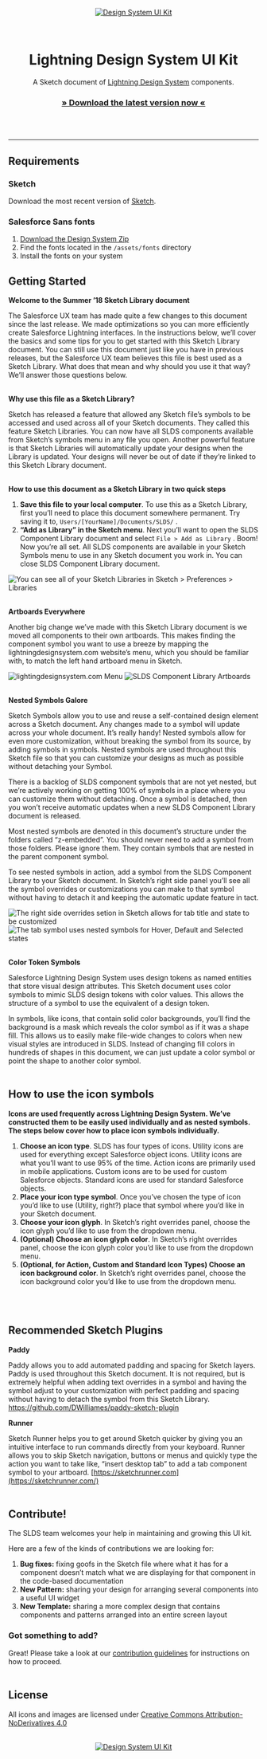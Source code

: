 <p align="center">
<a href="https://github.com/salesforce-ux/design-system-ui-kit/archive/master.zip"><img src="https://user-images.githubusercontent.com/1750832/41082861-8013ecba-69e4-11e8-8149-7eaa94825b19.png" alt="Design System UI Kit" /></a>
</p>
<br />
<h1 align="center" style="border-bottom:none;">Lightning Design System UI Kit</h1>
<p align="center">
A Sketch document of <a href="https://www.lightningdesignsystem.com">Lightning Design System</a> components.
</p>
<h3 align="center"><a href="https://github.com/salesforce-ux/design-system-ui-kit/archive/master.zip">» Download the latest version now «</a></h3>
<br />
<br />

----

## Requirements

### Sketch

Download the most recent version of [Sketch](https://www.sketchapp.com/).

### Salesforce Sans fonts

1. [Download the Design System Zip](https://www.lightningdesignsystem.com/resources/downloads/)
2. Find the fonts located in the `/assets/fonts` directory
3. Install the fonts on your system

## Getting Started

**Welcome to the Summer ’18 Sketch Library document**

The Salesforce UX team has made quite a few changes to this document since the last release. We made optimizations so you can more efficiently create Salesforce Lightning interfaces. In the instructions below, we’ll cover the basics and some tips for you to get started with this Sketch Library document. You can still use this document just like you have in previous releases, but the Salesforce UX team believes this file is best used as a Sketch Library. What does that mean and why should you use it that way? We’ll answer those questions below.
<br />
<br />

**Why use this file as a Sketch Library?**

Sketch has released a feature that allowed any Sketch file’s symbols to be accessed and used across all of your Sketch documents. They called this feature Sketch Libraries. You can now have all SLDS components available from Sketch’s symbols menu in any file you open. Another powerful feature is that Sketch Libraries will automatically update your designs when the Library is updated. Your designs will never be out of date if they’re linked to this Sketch Library document.
<br />
<br />

**How to use this document as a Sketch Library in two quick steps**

1. **Save this file to your local computer**. To use this as a Sketch Library, first you’ll need to place this document somewhere permanent. Try saving it to, `Users/[YourName]/Documents/SLDS/` .
2. **“Add as Library” in the Sketch menu**. Next you’ll want to open the SLDS Component Library document and select `File > Add as Library` . Boom! Now you’re all set. All SLDS components are available in your Sketch Symbols menu to use in any Sketch document you work in. You can close SLDS Component Library document.

![You can see all of your Sketch Libraries in Sketch > Preferences > Libraries](https://user-images.githubusercontent.com/1750832/41117595-58fd0b30-6a42-11e8-96ab-dc0ad1240a6d.png)
<br />
<br />

**Artboards Everywhere**

Another big change we’ve made with this Sketch Library document is we moved all components to their own artboards. This makes finding the component symbol you want to use a breeze by mapping the lightningdesignsystem.com website’s menu, which you should be familiar with, to match the left hand artboard menu in Sketch.

![lightingdesignsystem.com Menu](https://user-images.githubusercontent.com/1750832/41117594-58d53dbc-6a42-11e8-82d9-7b188bbd2f74.png)
![SLDS Component Library Artboards](https://user-images.githubusercontent.com/1750832/41117593-58b16270-6a42-11e8-9585-372732bfe673.png)
<br />
<br />

**Nested Symbols Galore**

Sketch Symbols allow you to use and reuse a self-contained design element across a Sketch document. Any changes made to a symbol will update across your whole document. It’s really handy! Nested symbols allow for even more customization, without breaking the symbol from its source, by adding symbols in symbols. Nested symbols are used throughout this Sketch file so that you can customize your designs as much as possible without detaching your Symbol.

There is a backlog of SLDS component symbols that are not yet nested, but we’re actively working on getting 100% of symbols in a place where you can customize them without detaching. Once a symbol is detached, then you won’t receive automatic updates when a new SLDS Component Library document is released.

Most nested symbols are denoted in this document’s structure under the folders called “z-embedded”. You should never need to add a symbol from those folders. Please ignore them. They contain symbols that are nested in the parent component symbol.

To see nested symbols in action, add a symbol from the SLDS Component Library to your Sketch document. In Sketch’s right side panel you’ll see all the symbol overrides or customizations you can make to that symbol without having to detach it and keeping the automatic update feature in tact.

![The right side overrides setion in Sketch allows for tab title and state to be customized](https://user-images.githubusercontent.com/1750832/41117591-587bdd58-6a42-11e8-8213-0b0c84f7eb21.png)
![The tab symbol uses nested symbols for Hover, Default and Selected states](https://user-images.githubusercontent.com/1750832/41117592-58941256-6a42-11e8-9be7-d9a8bbe9b339.png)
<br />
<br />

**Color Token Symbols**

Salesforce Lightning Design System uses design tokens as named entities that store visual design attributes. This Sketch document uses color symbols to mimic SLDS design tokens with color values. This allows the structure of a symbol to use the equivalent of a design token.

In symbols, like icons, that contain solid color backgrounds, you’ll find the background is a mask which reveals the color symbol as if it was a shape fill. This allows us to easily make file-wide changes to colors when new visual styles are introduced in SLDS. Instead of changing fill colors in hundreds of shapes in this document, we can just update a color symbol or point the shape to another color symbol.
<br />
<br />

## How to use the icon symbols

**Icons are used frequently across Lightning Design System. We’ve constructed them to be easily used individually and as nested symbols. The steps below cover how to place icon symbols individually.**

1. **Choose an icon type**. SLDS has four types of icons. Utility icons are used for everything except Salesforce object icons. Utility icons are what you’ll want to use 95% of the time. Action icons are primarily used in mobile applications. Custom icons are to be used for custom Salesforce objects. Standard icons are used for standard Salesforce objects. 
2. **Place your icon type symbol**. Once you’ve chosen the type of icon you’d like to use (Utility, right?) place that symbol where you’d like in your Sketch document.
3. **Choose your icon glyph**. In Sketch’s right overrides panel, choose the icon glyph you’d like to use from the dropdown menu.
4. **(Optional) Choose an icon glyph color**. In Sketch’s right overrides panel, choose the icon glyph color you’d like to use from the dropdown menu.
5. **(Optional, for Action, Custom and Standard Icon Types) Choose an icon background color**. In Sketch’s right overrides panel, choose the icon background color you’d like to use from the dropdown menu.
<br />
<br />

## Recommended Sketch Plugins

**Paddy**

Paddy allows you to add automated padding and spacing for Sketch layers. Paddy is used throughout this Sketch document. It is not required, but is extremely helpful when adding text overrides in a symbol and having the symbol adjust to your customization with perfect padding and spacing without having to detach the symbol from this Sketch Library.
https://github.com/DWilliames/paddy-sketch-plugin

**Runner**

Sketch Runner helps you to get around Sketch quicker by giving you an intuitive interface to run commands directly from your keyboard. Runner allows you to skip Sketch navigation, buttons or menus and quickly type the action you want to take like, “insert desktop tab” to add a tab component symbol to your artboard.
[https://sketchrunner.com](https://sketchrunner.com/)
<br />
<br />

## Contribute!

The SLDS team welcomes your help in maintaining and growing this UI kit.

Here are a few of the kinds of contributions we are looking for:

1. **Bug fixes:** fixing goofs in the Sketch file where what it has for a component doesn’t match what we are displaying for that component in the code-based documentation
2. **New Pattern:** sharing your design for arranging several components into a useful UI widget
3. **New Template:** sharing a more complex design that contains components and patterns arranged into an entire screen layout

### Got something to add?

Great! Please take a look at our [contribution guidelines](https://github.com/salesforce-ux/design-system-ui-kit/blob/master/CONTRIBUTING.md) for instructions on how to proceed.
<br />
<br />

## License

All icons and images are licensed under [Creative Commons Attribution-NoDerivatives 4.0](https://github.com/salesforce-ux/licenses/blob/master/LICENSE-icons-images.txt)
<br />
<br />
<p align="center">
<a href="https://github.com/salesforce-ux/design-system-ui-kit/archive/master.zip"><img src="https://user-images.githubusercontent.com/1750832/41082860-7ffe3c1c-69e4-11e8-9b0f-813cf9be1395.png" alt="Design System UI Kit" /></a>
</p>

